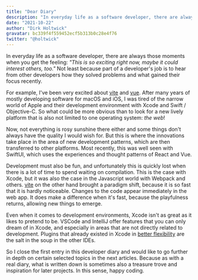 ```yaml
---
title: "Dear Diary"
description: "In everyday life as a software developer, there are always those moments when you get the feeling: This is so exciting right now, maybe it could interest others, too."
date: "2021-10-22"
author: "Dirk Holtwick"
gravatar: bc339f4f559452ecf5b313b0c28e4f76
twitter: "@holtwick"
---
```


In everyday life as a software developer, there are always those moments when you get the feeling: _"This is so exciting right now, maybe it could interest others, too."_ Not least because part of a developer's job is to hear from other developers how they solved problems and what gained their focus recently.

For example, I've been very excited about [vite](https://vitejs.dev/) and [vue](https://v3.vuejs.org/). After many years of mostly developing software for macOS and iOS, I was tired of the narrow world of Apple and their development environment with Xcode and Swift / Objective-C. So what could be more obvious than to look for a new lively platform that is also not limited to one operating system: _the web_!

Now, not everything is rosy sunshine there either and some things don't always have the quality I would wish for. But this is where the innovations take place in the area of new development patterns, which are then transferred to other platforms. Most recently, this was well seen with SwiftUI, which uses the experiences and thought patterns of React and Vue.

Development must also be fun, and unfortunately this is quickly lost when there is a lot of time to spend waiting on compilation. This is the case with Xcode, but it was also the case in the Javascript world with Webpack and others. [vite](https://vitejs.dev/) on the other hand brought a paradigm shift, because it is so fast that it is hardly noticeable. Changes to the code appear immediately in the web app. It does make a difference when it's fast, because the playfulness returns, allowing new things to emerge.

Even when it comes to development environments, Xcode isn't as great as it likes to pretend to be. VSCode and IntelliJ offer features that you can only dream of in Xcode, and especially in areas that are not directly related to development. Plugins that already existed in Xcode in [better flexibility](https://github.com/holtwick/HOStringSense-for-Xcode) are the salt in the soup in the other IDEs.

So I close the first entry in this developer diary and would like to go further in depth on certain selected topics in the next articles. Because as with a real diary, what is written down is sometimes also a treasure trove and inspiration for later projects. In this sense, happy coding.
